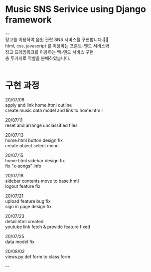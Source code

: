 # Music SNS Serivice using Django framework
--<br>
장고를 이용하여 음원 관련 SNS 서비스를 구현합니다.👩‍💻 <br>
html, css, javascript 를 이용하는 프론트-엔드 서비스와 <br>
장고 프레임워크를 이용하는 백-엔드 서비스 구현 <br>
총 두가지로 역할을 분배하였습니다. <br><br>


# 구현 과정 <br>

20/07/06 <br>
apply and link home.html outline <br>
create music data model and link to home.htm l<br>

20/07/11 <br>
reset and arrange unclassified files <br>

20/07/13 <br>
home.html button design fix <br>
create object select menu <br>

20/07/15 <br>
home.html sidebar design fix <br>
fix "x-songs" info <br>

20/07/18 <br>
sidebar contents move to base.hmtl <br>
logout feature fix <br>

20/07/21 <br>
upload feature bug fix <br>
sign in page design fix <br>

20/07/23 <br>
detail.html created <br>
youtube link fetch & provide feature fixed <br>

20/07/25 <br>
data model fix <br>

20/08/02 <br>
views.py def form to class form <br>

--




 
